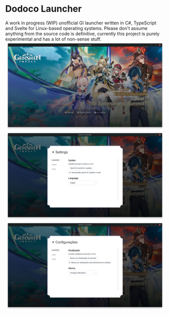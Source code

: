 # Dodoco Launcher
A work in progress (WIP) unofficial GI launcher written in C#, TypeScript and Svelte for Linux-based operating systems. Please don't assume anything from the source code is definitive, currently this project is purely experimental and has a lot of non-sense stuff.
![Launcher main page](/Repo/Image/WIP_2023-06-01_1.png)
![English settings page](/Repo/Image/WIP_2023-06-01_2.png)
![Portuguese settings page](/Repo/Image/WIP_2023-06-01_3.png)
